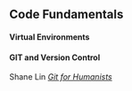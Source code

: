 ## Code Fundamentals

#### Virtual Environments


#### GIT and Version Control

Shane Lin *[Git for Humanists](https://shane-et-al.github.io/git_slab/)*

